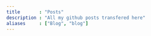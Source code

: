 ```yaml
---
title       : "Posts"
description : "All my github posts transfered here"
aliases     : ["Blog", "blog"]
---
```

